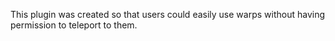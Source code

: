 This plugin was created so that users could easily use warps without having permission to teleport to them.
